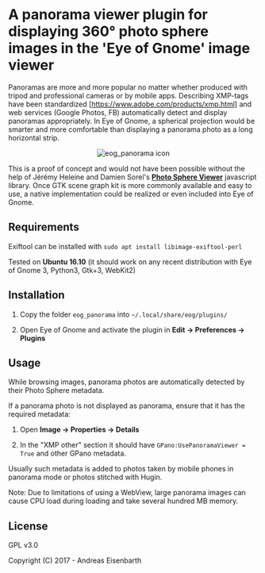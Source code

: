 # A panorama viewer plugin for displaying 360° photo sphere images in the 'Eye of Gnome' image viewer

Panoramas are more and more popular no matter whether produced with tripod and 
professional cameras or by mobile apps. Describing XMP-tags have been 
standardized [https://www.adobe.com/products/xmp.html] and web services 
(Google Photos, FB) automatically detect and display panoramas appropriately. 
In Eye of Gnome, a spherical projection would be smarter and more comfortable 
than displaying a panorama photo as a long horizontal strip.

<p align="center">
  <img src="https://cdn.rawgit.com/Aerilius/eog_panorama/master/eog_panorama/eog_panorama.svg?raw=true" alt="eog_panorama icon"/>
</p>

This is a proof of concept and would not have been possible without the help of 
Jérémy Heleine and Damien Sorel's [**Photo Sphere Viewer**](http://photo-sphere-viewer.js.org/) javascript library.
Once GTK scene graph kit is more commonly available and easy to use, a native 
implementation could be realized or even included into Eye of Gnome.

## Requirements

Exiftool can be installed with `sudo apt install libimage-exiftool-perl`

Tested on **Ubuntu 16.10** (it should work on any recent distribution with Eye of Gnome 3, Python3, Gtk+3, WebKit2)

## Installation

1. Copy the folder `eog_panorama` into `~/.local/share/eog/plugins/`

2. Open Eye of Gnome and activate the plugin in **Edit → Preferences → Plugins**

## Usage

While browsing images, panorama photos are automatically detected by their Photo Sphere metadata.

If a panorama photo is not displayed as panorama, ensure that it has the required metadata:

1. Open **Image → Properties → Details**

2. In the "XMP other" section it should have `GPano:UsePanoramaViewer = True` and other GPano metadata.

Usually such metadata is added to photos taken by mobile phones in panorama mode or photos stitched with Hugin.

Note: Due to limitations of using a WebView, large panorama images can cause 
CPU load during loading and take several hundred MB memory.

## License

GPL v3.0

Copyright (C) 2017 - Andreas Eisenbarth
